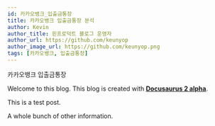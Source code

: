 ```yaml
---
id: 카카오뱅크_입출금통장
title: 카카오뱅크 입출금통장 분석
author: Kevin
author_title: 핀프로덕트 블로그 운영자
author_url: https://github.com/keunyop
author_image_url: https://github.com/keunyop.png
tags: [카카오뱅크, 입출금통장]
---
```


카카오뱅크 입출금통장

Welcome to this blog. This blog is created with [**Docusaurus 2 alpha**](https://v2.docusaurus.io/).

<!--truncate-->

This is a test post.

A whole bunch of other information.
